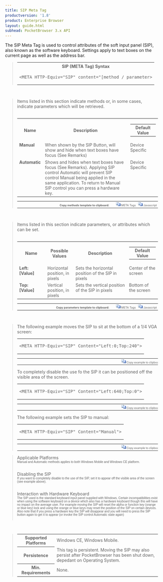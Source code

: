 ```yaml
---
title: SIP Meta Tag
productversion: '1.8'
product: Enterprise Browser
layout: guide.html
subhead: PocketBrowser 3.x API
---
```


The SIP Meta Tag is used to control attributes of the soft input panel (SIP), also known as the software keyboard. Settings apply to text boxes on the current page as well as the address bar. 

<div id="SyntaxSpan" style="display:block">
<blockquote>
<table class="clsSyntax" cellspacing="1" cellpadding="3" width="95%">
<tr>
<th class="clsSyntaxHeadings">SIP (META Tag) Syntax
</th>
</tr>
<tr>
<td class="clsSyntaxCells">
<pre class="clsSyntaxCells">&lt;META HTTP-Equiv="SIP" content="[method / parameter&gt;</pre>
</td>
</tr>
</table>
</blockquote><br></div>
<div id="ParametersWOSpan" style="display:block">
<blockquote>
Items listed in this section indicate methods or, in some cases, indicate parameters which will be retrieved.
<BR><BR><table class="clsSyntax" cellspacing="1" cellpadding="3" width="95%">
<col width="10%">
<col width="68%">
<col width="22%">
<tr>
<th class="clsSyntaxHeadings">Name</th>
<th class="clsSyntaxHeadings">Description</th>
<th class="clsSyntaxHeadings">
  <table cellspacing="0" cellpadding="0">
    <tr>
      <td width="85%" class="clsSyntaxHeadings" style="border-bottom-style: none;">Default Value</td>
    </tr>
  </table>
</th>
</tr>
<tr>
<td valign="top" class="clsSyntaxCells"><b>Manual</b></td>
<td valign="top" class="clsSyntaxCells">When shown by the SIP Button, will show and hide when text boxes have focus (See Remarks)</td>
<td valign="top" class="clsSyntaxCells">Device Specific</td>
</tr>
<tr>
<td valign="top" class="clsSyntaxCells"><b>Automatic</b></td>
<td valign="top" class="clsSyntaxCells">Shows and hides when text boxes have focus (See Remarks).  Applying SIP control Automatic will prevent SIP control Manual being applied in the same application.  To return to Manual SIP control you can press a hardware key.</td>
<td valign="top" class="clsSyntaxCells">Device Specific</td>
</tr>
</table>
<table cellspacing="1" cellpadding="3" width="95%">
<col width="78%">
<col width="8%">
<col width="1%">
<col width="5%">
<col width="1%">
<col width="5%">
<col width="2%">
<tr align="right">
<td></td>
<td valign="bottom" style="border-bottom-style: none;font-weight:normal;font-size:xx-small;"><nobr><b>Copy methods template to clipboard:</b></nobr></td>
<td></td>
<td valign="bottom" style="border-bottom-style: none;font-weight:normal;font-size:xx-small;"><nobr><img id="imgCopyDefaultsWO" alt="Copy META Tag template to clipboard" onclick="CopyTemplate('txtMETATemplateWO')" onmouseover="this.style.cursor='hand'" src="../Resources/CopyDefaults.gif">
			META Tags
		</nobr></td>
<td></td>
<td valign="middle" style="border-bottom-style: none;font-weight:normal;font-size:xx-small;"><nobr><img id="imgCopyDefaultsWO" alt="Copy Javascript template to clipboard" onclick="CopyTemplate('txtJavascriptTemplateWO')" onmouseover="this.style.cursor='hand'" src="../Resources/CopyDefaults.gif">
			Javascript
		</nobr></td>
<td></td>
</tr>
</table>
<div style="display:none"><textarea id="txtMETATemplateWO">&lt;!-- 
The SIP META Tag is used to control attributes of the soft input panel. Note that these settings apply to both text boxes on the current page as well as the address bar
--&gt;

&lt;!-- &lt;META HTTP-Equiv="SIP" Content="Manual"&gt; --&gt;      &lt;!-- When shown by the SIP Button, will show and hide when text boxes have focus (See Remarks) --&gt;
&lt;!-- &lt;META HTTP-Equiv="SIP" Content="Automatic"&gt; --&gt;      &lt;!-- Shows and hides when text boxes have focus (See Remarks).  Applying SIP control Automatic will prevent SIP control Manual being applied in the same application.  To return to Manual SIP control you can press a hardware key. --&gt;</textarea></div>
<div style="display:none"><textarea id="txtJavascriptTemplateWO">&lt;script&gt;
/*
The SIP META Tag is used to control attributes of the soft input panel. Note that these settings apply to both text boxes on the current page as well as the address bar
*/

function doSIPInit()
{
var objGeneric = new ActiveXObject("PocketBrowser.Generic");

//objGeneric.InvokeMETAFunction('SIP', 'Manual');      /* When shown by the SIP Button, will show and hide when text boxes have focus (See Remarks) */
//objGeneric.InvokeMETAFunction('SIP', 'Automatic');      /* Shows and hides when text boxes have focus (See Remarks).  Applying SIP control Automatic will prevent SIP control Manual being applied in the same application.  To return to Manual SIP control you can press a hardware key. */

}
&lt;/script&gt;</textarea></div>
</blockquote><br></div>
<div id="ParametersWSpan" style="display:block">
<blockquote>
Items listed in this section indicate parameters, or attributes which can be set.
<BR><BR><table class="clsSyntax" cellspacing="1" cellpadding="3" width="95%">
<col width="20%">
<col width="20%">
<col width="38%">
<col width="22%">
<tr>
<th class="clsSyntaxHeadings">Name</th>
<th class="clsSyntaxHeadings">Possible Values</th>
<th class="clsSyntaxHeadings">Description</th>
<th class="clsSyntaxHeadings">
  <table cellspacing="0" cellpadding="0">
    <tr>
      <td width="85%" class="clsSyntaxHeadings" style="border-bottom-style: none;">Default Value</td>
    </tr>
  </table>
</th>
</tr>
<tr>
<td valign="top" class="clsSyntaxCells"><b>Left:[Value]
							</b></td>
<td valign="top" class="clsSyntaxCells">Horizontal position, in pixels</td>
<td valign="top" class="clsSyntaxCells">Sets the horizontal position of the SIP in pixels</td>
<td valign="top" class="clsSyntaxCells">Center of the screen</td>
</tr>
<tr>
<td valign="top" class="clsSyntaxCells"><b>Top:[Value]
							</b></td>
<td valign="top" class="clsSyntaxCells">Vertical position, in pixels</td>
<td valign="top" class="clsSyntaxCells">Sets the vertical position of the SIP in pixels</td>
<td valign="top" class="clsSyntaxCells">Bottom of the screen</td>
</tr>
</table>
<table cellspacing="1" cellpadding="3" width="95%">
<col width="78%">
<col width="8%">
<col width="1%">
<col width="5%">
<col width="1%">
<col width="5%">
<col width="2%">
<tr align="right">
<td></td>
<td valign="bottom" style="border-bottom-style: none;font-weight:normal;font-size:xx-small;"><nobr><b>Copy parameters template to clipboard:</b></nobr></td>
<td></td>
<td valign="bottom" style="border-bottom-style: none;font-weight:normal;font-size:xx-small;"><nobr><img id="imgCopyDefaultsW" alt="Copy META Tag template to clipboard" onclick="CopyTemplate('txtMETATemplateW')" onmouseover="this.style.cursor='hand'" src="../Resources/CopyDefaults.gif">
			META Tags
		</nobr></td>
<td></td>
<td valign="middle" style="border-bottom-style: none;font-weight:normal;font-size:xx-small;"><nobr><img id="imgCopyDefaultsW" alt="Copy Javascript template to clipboard" onclick="CopyTemplate('txtJavascriptTemplateW')" onmouseover="this.style.cursor='hand'" src="../Resources/CopyDefaults.gif">
			Javascript
		</nobr></td>
<td></td>
</tr>
</table>
<div style="display:none"><textarea id="txtMETATemplateW">&lt;!-- 
The SIP META Tag is used to control attributes of the soft input panel. Note that these settings apply to both text boxes on the current page as well as the address bar
--&gt;

&lt;!-- &lt;META HTTP-Equiv="SIP" Content="Left:[Value]"&gt; --&gt;      &lt;!-- Sets the horizontal position of the SIP in pixels --&gt;
&lt;!-- &lt;META HTTP-Equiv="SIP" Content="Top:[Value]"&gt; --&gt;      &lt;!-- Sets the vertical position of the SIP in pixels --&gt;</textarea></div>
<div style="display:none"><textarea id="txtJavascriptTemplateW">&lt;script&gt;
/*
The SIP META Tag is used to control attributes of the soft input panel. Note that these settings apply to both text boxes on the current page as well as the address bar
*/

function doSIPInit()
{
var objGeneric = new ActiveXObject("PocketBrowser.Generic");

//objGeneric.InvokeMETAFunction('SIP', 'Left:[Value]');      /* Sets the horizontal position of the SIP in pixels */
//objGeneric.InvokeMETAFunction('SIP', 'Top:[Value]');      /* Sets the vertical position of the SIP in pixels */

}
&lt;/script&gt;</textarea></div>
</blockquote><br></div>

<div id="ExamplesSpan" style="display:block">
<blockquote>
<p>The following example moves the SIP to sit at the bottom of a 1/4 VGA screen:</p>
<table class="clsSyntax" cellspacing="1" cellpadding="3" width="95%">
<tr>
<td>
  <pre class="clsSyntaxCells">
&lt;META HTTP-Equiv="SIP" Content="Left:0;Top:240"&gt;
</pre>
</td>
</tr>
</table>
<table cellspacing="1" cellpadding="3" width="95%">
<col width="85%">
<col width="15%">
<tr align="right">
<td></td>
<td valign="bottom" style="border-bottom-style: none;font-weight:normal;font-size:xx-small;"><nobr><img id="imgCopyDefaults" alt="Copy example to clipboard" onmouseover="this.style.cursor='hand'" src="../Resources/CopyDefaults.gif" onclick="CopyTemplate('ID0EJC');">
			Copy example to clipboard
		</nobr></td>
</tr>
</table>
<div id="Examples" style="display:none"><textarea id="ID0EJC">&lt;!-- 
The following example moves the SIP to sit at the bottom of a 1/4 VGA screen:
--&gt;

&lt;META HTTP-Equiv="SIP" Content="Left:0;Top:240"&gt;
</textarea></div>
<p>To completely disable the use fo the SIP it can be positioned off the visible area of the screen.</p>
<table class="clsSyntax" cellspacing="1" cellpadding="3" width="95%">
<tr>
<td>
  <pre class="clsSyntaxCells">
&lt;META HTTP-Equiv="SIP" Content="Left:640;Top:0"&gt;
</pre>
</td>
</tr>
</table>
<table cellspacing="1" cellpadding="3" width="95%">
<col width="85%">
<col width="15%">
<tr align="right">
<td></td>
<td valign="bottom" style="border-bottom-style: none;font-weight:normal;font-size:xx-small;"><nobr><img id="imgCopyDefaults" alt="Copy example to clipboard" onmouseover="this.style.cursor='hand'" src="../Resources/CopyDefaults.gif" onclick="CopyTemplate('ID0EQC');">
			Copy example to clipboard
		</nobr></td>
</tr>
</table>
<div id="Examples" style="display:none"><textarea id="ID0EQC">&lt;!-- 
To completely disable the use fo the SIP it can be positioned off the visible area of the screen.
--&gt;

&lt;META HTTP-Equiv="SIP" Content="Left:640;Top:0"&gt;
</textarea></div>
<p>The following example sets the SIP to manual:</p>
<table class="clsSyntax" cellspacing="1" cellpadding="3" width="95%">
<tr>
<td>
  <pre class="clsSyntaxCells">
&lt;META HTTP-Equiv="SIP" Content="Manual"&gt;
</pre>
</td>
</tr>
</table>
<table cellspacing="1" cellpadding="3" width="95%">
<col width="85%">
<col width="15%">
<tr align="right">
<td></td>
<td valign="bottom" style="border-bottom-style: none;font-weight:normal;font-size:xx-small;"><nobr><img id="imgCopyDefaults" alt="Copy example to clipboard" onmouseover="this.style.cursor='hand'" src="../Resources/CopyDefaults.gif" onclick="CopyTemplate('ID0EXC');">
			Copy example to clipboard
		</nobr></td>
</tr>
</table>
<div id="Examples" style="display:none"><textarea id="ID0EXC">&lt;!-- 
The following example sets the SIP to manual:
--&gt;

&lt;META HTTP-Equiv="SIP" Content="Manual"&gt;
</textarea></div>
</blockquote>
</div>
<div id="RemarksSpan" style="display:block">
<blockquote>
<DIV class="clsRef">Applicable Platforms</DIV>
<DIV style="font-family:verdana,arial,helvetica;font-size:x-small;">Manual and Automatic methods applies to both Windows Mobile and Windows CE platform.
</DIV>
<pre style="font-family:courier;font-size:small;"></pre>
<DIV class="clsRef">Disabling the SIP</DIV>
<DIV style="font-family:verdana,arial,helvetica;font-size:x-small;">
If you want to completely disable to the use of the SIP, set it to appear off the visible area of the screen (see example above).
</DIV>
<pre style="font-family:courier;font-size:small;"></pre>
<DIV class="clsRef">Interaction with Hardware Keyboard</DIV>
<DIV style="font-family:verdana,arial,helvetica;font-size:x-small;">The SIP used is the standard keyboard input panel supplied with Windows.  Certain incompatibilities exist when using the software keyboard on a device which also has a hardware keyboard though this will have no impact on the average user.  For example moving the SIP will reset the alpha or function key (orange or blue key) lock and using the orange or blue keys may reset the position of the SIP on certain devices.  Also note that if you press a hardware key the SIP will disappear and you will need to press the SIP button again to get it to appear (or invoke the SIP control Automatic state again)</DIV>
<pre style="font-family:courier;font-size:small;"></pre>
</blockquote><br></div>
<div id="InfoSpan" style="display:block">
<blockquote>
<table>
<tr>
<th>Supported Platforms</th>
<td>Windows CE, Windows Mobile.
</tr>
<tr>
<th>Persistence</th>
<td>This tag is persistent.  Moving the SIP may also persist after PocketBrowser has been shut down, depedant on Operating System.</td>
</tr>
<tr>
<th>Min. Requirements</th>
<td>None.</td>
</tr>
</table>
</blockquote><br>
</div>
